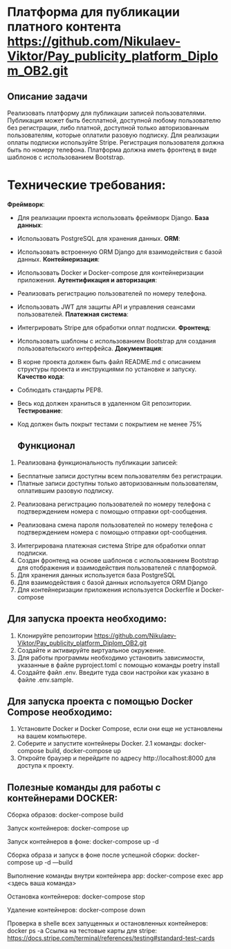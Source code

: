 # Платформа для публикации платного контента   https://github.com/Nikulaev-Viktor/Pay_publicity_platform_Diplom_OB2.git
## Описание задачи
Реализовать платформу для публикации записей пользователями. Публикация может быть бесплатной, доступной любому пользователю без регистрации, либо платной, доступной только авторизованным пользователям, которые оплатили разовую подписку. Для реализации оплаты подписки используйте Stripe. Регистрация пользователя должна быть по номеру телефона. Платформа должна иметь фронтенд в виде шаблонов с использованием Bootstrap.

   # Технические требования:
**Фреймворк**: 
- Для реализации проекта использовать фреймворк Django.
**База данных**: 
- Использовать PostgreSQL для хранения данных.
**ORM**: 
- Использовать встроенную ORM Django для взаимодействия с базой данных.
**Контейнеризация**: 
- Использовать Docker и Docker-compose для контейнеризации приложения.
**Аутентификация и авторизация**: 
- Реализовать регистрацию пользователей по номеру телефона.
- Использовать JWT для защиты API и управления сеансами пользователей.
**Платежная система**: 
- Интегрировать Stripe для обработки оплат подписки.
**Фронтенд**: 
- Использовать шаблоны с использованием Bootstrap для создания пользовательского интерфейса.
**Документация**: 
- В корне проекта должен быть файл README.md с описанием структуры проекта и инструкциями по установке и запуску.
**Качество кода**: 
- Соблюдать стандарты PEP8.
- Весь код должен храниться в удаленном Git репозитории.
**Тестирование**: 
- Код должен быть покрыт тестами с покрытием не менее 75%

  ## Функционал
1. Реализована функциональность публикации записей:
- Бесплатные записи доступны всем пользователям без регистрации.
- Платные записи доступны только авторизованным пользователям, оплатившим разовую подписку.
2. Реализована регистрацию пользователей по номеру телефона с подтверждением номера с помощью отправки opt-сообщения.
 - Реализована смена пароля пользователей по номеру телефона с подтверждением номера с помощью отправки opt-сообщения.
3. Интегрирована платежная система Stripe для обработки оплат подписки.
4. Создан фронтенд на основе шаблонов с использованием Bootstrap для отображения и взаимодействия пользователей с платформой.
5. Для хранения данных используется база PostgreSQL
6. Для взаимодействия с базой данных используется ORM Django
7. Для контейнеризации приложения используется Dockerfile и Docker-compose

## Для запуска проекта необходимо:
1. Клонируйте репозитории https://github.com/Nikulaev-Viktor/Pay_publicity_platform_Diplom_OB2.git
2. Создайте и активируйте виртуальное окружение.
3. Для работы программы необходимо установить зависимости, указанные в файле pyproject.toml с помощью команды poetry install
4. Создайте файл .env. Введите туда свои настройки как указано в файле .env.sample.

## Для запуска проекта с помощью Docker Compose необходимо:
1. Установите Docker и Docker Compose, если они еще не установлены на вашем компьютере.
2. Соберите и запустите контейнеры Docker.
2.1 команды: docker-compose build, docker-compose up
3. Откройте браузер и перейдите по адресу http://localhost:8000 для доступа к проекту.

## Полезные команды для работы с контейнерами DOCKER:
Сборка образов: docker-compose build

Запуск контейнеров: docker-compose up

Запуск контейнеров в фоне: docker-compose up -d

Сборка образа и запуск в фоне после успешной сборки: docker-compose up -d —build

Выполнение команды внутри контейнера app: docker-compose exec app <здесь ваша команда>

Остановка контейнеров: docker-compose stop

Удаление контейнеров: docker-compose down

Проверка в shelle всех запущенных и остановленных контейнеров: docker ps -a
Ссылка на тестовые карты для stripe: https://docs.stripe.com/terminal/references/testing#standard-test-cards
